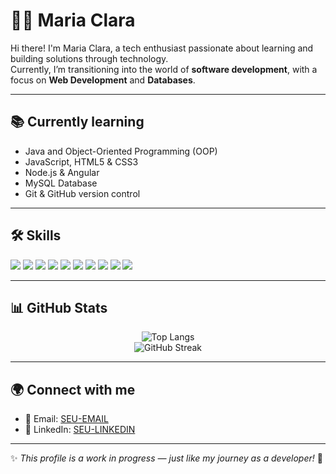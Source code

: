 # 👩‍💻 Maria Clara

Hi there! I'm Maria Clara, a tech enthusiast passionate about learning and building solutions through technology.  
Currently, I’m transitioning into the world of **software development**, with a focus on **Web Development** and **Databases**.  

---

## 📚 Currently learning
- Java and Object-Oriented Programming (OOP)  
- JavaScript, HTML5 & CSS3  
- Node.js & Angular  
- MySQL Database  
- Git & GitHub version control  

---

## 🛠 Skills
<p align="left">
  <img src="https://img.shields.io/badge/Java-ED8B00?style=for-the-badge&logo=openjdk&logoColor=white"/>
  <img src="https://img.shields.io/badge/JavaScript-F7DF1E?style=for-the-badge&logo=javascript&logoColor=black"/>
  <img src="https://img.shields.io/badge/HTML5-E34F26?style=for-the-badge&logo=html5&logoColor=white"/>
  <img src="https://img.shields.io/badge/CSS3-1572B6?style=for-the-badge&logo=css3&logoColor=white"/>
  <img src="https://img.shields.io/badge/Node.js-43853D?style=for-the-badge&logo=node.js&logoColor=white"/>
  <img src="https://img.shields.io/badge/Angular-DD0031?style=for-the-badge&logo=angular&logoColor=white"/>
  <img src="https://img.shields.io/badge/MySQL-4479A1?style=for-the-badge&logo=mysql&logoColor=white"/>
  <img src="https://img.shields.io/badge/Git-F05032?style=for-the-badge&logo=git&logoColor=white"/>
  <img src="https://img.shields.io/badge/GitHub-181717?style=for-the-badge&logo=github&logoColor=white"/>
  <img src="https://img.shields.io/badge/VS%20Code-007ACC?style=for-the-badge&logo=visual-studio-code&logoColor=white"/>
</p>

---

## 📊 GitHub Stats
<div align="center">

![Top Langs](https://github-readme-stats.vercel.app/api/top-langs/?username=Wazotti&layout=compact&theme=dark)  
![GitHub Streak](https://streak-stats.demolab.com?user=Wazotti&theme=dark&hide_border=false)

</div>

---

## 🌍 Connect with me
- 📧 Email: [SEU-EMAIL](mailto:claramazotti@gmail.com)  
- 💼 LinkedIn: [SEU-LINKEDIN](https://www.linkedin.com/in/maria-clara-mazotti-74071a268/)  

---

✨ *This profile is a work in progress — just like my journey as a developer!* 🚀
